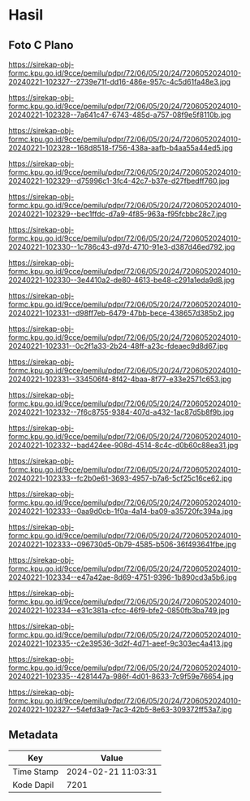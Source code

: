 # Hasil

## Foto C Plano

https://sirekap-obj-formc.kpu.go.id/9cce/pemilu/pdpr/72/06/05/20/24/7206052024010-20240221-102327--2739e71f-dd16-486e-957c-4c5d61fa48e3.jpg

https://sirekap-obj-formc.kpu.go.id/9cce/pemilu/pdpr/72/06/05/20/24/7206052024010-20240221-102328--7a641c47-6743-485d-a757-08f9e5f8110b.jpg

https://sirekap-obj-formc.kpu.go.id/9cce/pemilu/pdpr/72/06/05/20/24/7206052024010-20240221-102328--168d8518-f756-438a-aafb-b4aa55a44ed5.jpg

https://sirekap-obj-formc.kpu.go.id/9cce/pemilu/pdpr/72/06/05/20/24/7206052024010-20240221-102329--d75996c1-3fc4-42c7-b37e-d27fbedff760.jpg

https://sirekap-obj-formc.kpu.go.id/9cce/pemilu/pdpr/72/06/05/20/24/7206052024010-20240221-102329--bec1ffdc-d7a9-4f85-963a-f95fcbbc28c7.jpg

https://sirekap-obj-formc.kpu.go.id/9cce/pemilu/pdpr/72/06/05/20/24/7206052024010-20240221-102330--1c786c43-d97d-4710-91e3-d387d46ed792.jpg

https://sirekap-obj-formc.kpu.go.id/9cce/pemilu/pdpr/72/06/05/20/24/7206052024010-20240221-102330--3e4410a2-de80-4613-be48-c291a1eda9d8.jpg

https://sirekap-obj-formc.kpu.go.id/9cce/pemilu/pdpr/72/06/05/20/24/7206052024010-20240221-102331--d98ff7eb-6479-47bb-bece-438657d385b2.jpg

https://sirekap-obj-formc.kpu.go.id/9cce/pemilu/pdpr/72/06/05/20/24/7206052024010-20240221-102331--0c2f1a33-2b24-48ff-a23c-fdeaec9d8d67.jpg

https://sirekap-obj-formc.kpu.go.id/9cce/pemilu/pdpr/72/06/05/20/24/7206052024010-20240221-102331--334506f4-8f42-4baa-8f77-e33e2571c653.jpg

https://sirekap-obj-formc.kpu.go.id/9cce/pemilu/pdpr/72/06/05/20/24/7206052024010-20240221-102332--7f6c8755-9384-407d-a432-1ac87d5b8f9b.jpg

https://sirekap-obj-formc.kpu.go.id/9cce/pemilu/pdpr/72/06/05/20/24/7206052024010-20240221-102332--bad424ee-908d-4514-8c4c-d0b60c88ea31.jpg

https://sirekap-obj-formc.kpu.go.id/9cce/pemilu/pdpr/72/06/05/20/24/7206052024010-20240221-102333--fc2b0e61-3693-4957-b7a6-5cf25c16ce62.jpg

https://sirekap-obj-formc.kpu.go.id/9cce/pemilu/pdpr/72/06/05/20/24/7206052024010-20240221-102333--0aa9d0cb-1f0a-4a14-ba09-a35720fc394a.jpg

https://sirekap-obj-formc.kpu.go.id/9cce/pemilu/pdpr/72/06/05/20/24/7206052024010-20240221-102333--096730d5-0b79-4585-b506-36f493641fbe.jpg

https://sirekap-obj-formc.kpu.go.id/9cce/pemilu/pdpr/72/06/05/20/24/7206052024010-20240221-102334--e47a42ae-8d69-4751-9396-1b890cd3a5b6.jpg

https://sirekap-obj-formc.kpu.go.id/9cce/pemilu/pdpr/72/06/05/20/24/7206052024010-20240221-102334--e31c381a-cfcc-46f9-bfe2-0850fb3ba749.jpg

https://sirekap-obj-formc.kpu.go.id/9cce/pemilu/pdpr/72/06/05/20/24/7206052024010-20240221-102335--c2e39536-3d2f-4d71-aeef-9c303ec4a413.jpg

https://sirekap-obj-formc.kpu.go.id/9cce/pemilu/pdpr/72/06/05/20/24/7206052024010-20240221-102335--4281447a-986f-4d01-8633-7c9f59e76654.jpg

https://sirekap-obj-formc.kpu.go.id/9cce/pemilu/pdpr/72/06/05/20/24/7206052024010-20240221-102327--54efd3a9-7ac3-42b5-8e63-309372ff53a7.jpg


## Metadata

| Key        | Value               |
| ---------- | ------------------- |
| Time Stamp | 2024-02-21 11:03:31 |
| Kode Dapil | 7201                |



